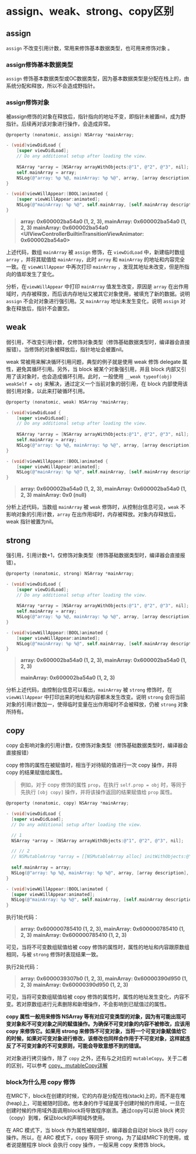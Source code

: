 # assign、weak、strong、copy区别

## assign

`assign` 不改变引用计数，常用来修饰基本数据类型，也可用来修饰对象 。

### assign修饰基本数据类型

`assign` 修饰基本数据类型或OC数据类型，因为基本数据类型是分配在栈上的，由系统分配和释放，所以不会造成野指针。

### assign修饰对象

被assign修饰的对象在释放后，指针指向的地址不变，即指针未被置nil，成为野指针。后续再对该对象进行操作，会造成异常。

```objective-c
@property (nonatomic, assign) NSArray *mainArray;

- (void)viewDidLoad {
    [super viewDidLoad];
    // Do any additional setup after loading the view.
    
    NSArray *array = [NSArray arrayWithObjects:@"1", @"2", @"3", nil];
    self.mainArray = array;
    NSLog(@"array: %p %@, mainArray: %p %@", array, [array description], self.mainArray, [self.mainArray description]);
}

- (void)viewWillAppear:(BOOL)animated {
    [super viewWillAppear:animated];    
    NSLog(@"mainArray: %p %@", self.mainArray, [self.mainArray description]);
}
```

> **array: 0x600002ba54a0 (1, 2, 3), mainArray: 0x600002ba54a0 (1, 2, 3)**
> **mainArray: 0x600002ba54a0 <UIViewControllerBuiltinTransitionViewAnimator: 0x600002ba54a0>**

上述代码，数组 `mainArray` 被 `assign` 修饰，在 `viewDidLoad` 中，新建临时数组 `array` ，并将其赋值给 `mainArray`，此时 `array` 和 `mainArray` 的地址和内容完全一致。在 `viewWillAppear` 中再次打印 `mainArray` ，发现其地址未改变，但是所指向的值却发生了变化。

分析，在`viewWillAppear` 中打印 `mainArray` 值发生改变，原因是 `array` 在出作用域时，内存被释放，而后该内存地址又被其它对象使用，被填充了新的数据。说明 `assign` 不会对对象进行强引用。又 `mainArray` 地址未发生变化，说明 `assign` 对象在释放后，指针不会置空。

## weak

弱引用，不改变引用计数，仅修饰对象类型（修饰基础数据类型时，编译器会直接报错）。当修饰的对象被释放后，指针地址会被置nil。

weak 常被用来解决循环引用问题，典型的例子就是使用 weak 修饰 delegate 属性，避免其循环引用。另外，当 block 被某个对象强引用，并且 block 内部又引用了该对象时，也会造成循环引用。此时，一般使用 `__weak typeof(obj) weakSelf = obj` 来解决，通过定义一个当前对象的弱引用，在 block 内部使用该弱引用对象，以此来打破循环引用。

```objective-c
@property (nonatomic, weak) NSArray *mainArray;

- (void)viewDidLoad {
    [super viewDidLoad];
    // Do any additional setup after loading the view.
    
    NSArray *array = [NSArray arrayWithObjects:@"1", @"2", @"3", nil];
    self.mainArray = array;
    NSLog(@"array: %p %@, mainArray: %p %@", array, [array description], self.mainArray, [self.mainArray description]);
}

- (void)viewWillAppear:(BOOL)animated {
    [super viewWillAppear:animated];    
    NSLog(@"mainArray: %p %@", self.mainArray, [self.mainArray description]);
}
```

> **array: 0x600002ba54a0 (1, 2, 3), mainArray: 0x600002ba54a0 (1, 2, 3)**
>**mainArray: 0x0 (null)**

分析上述代码，当数组 `mainArray` 被 `weak` 修饰时，从控制台信息可见，`weak` 不影响对象的引用计数，`array` 在出作用域时，内存被释放。对象内存释放后，weak 指针被置为nil。

## strong

强引用，引用计数+1，仅修饰对象类型（修饰基础数据类型时，编译器会直接报错）。

```objective-c
@property (nonatomic, strong) NSArray *mainArray;

- (void)viewDidLoad {
    [super viewDidLoad];
    // Do any additional setup after loading the view.
    
    NSArray *array = [NSArray arrayWithObjects:@"1", @"2", @"3", nil];
    self.mainArray = array;
    NSLog(@"array: %p %@, mainArray: %p %@", array, [array description], self.mainArray, [self.mainArray description]);
}

- (void)viewWillAppear:(BOOL)animated {
    [super viewWillAppear:animated];    
    NSLog(@"mainArray: %p %@", self.mainArray, [self.mainArray description]);
}
```

> **array: 0x600002ba54a0 (1, 2, 3), mainArray: 0x600002ba54a0 (1, 2, 3)**
> 
> **mainArray: 0x600002ba54a0 (1, 2, 3)**

分析上述代码，由控制台信息可以看出，`mainArray` 被 `strong` 修饰时，在 `viewWillAppear` 中打印出来的地址和内容都未发生改变。说明 `strong` 会将当前对象的引用计数加一，使得临时变量在出作用域时不会被释放，仍被 `strong` 对象所持有。

## copy

copy 会影响对象的引用计数，仅修饰对象类型（修饰基础数据类型时，编译器会直接报错）

copy 修饰的属性在被赋值时，相当于对待赋的值进行一次 copy 操作，并将 copy 的结果赋值给属性。

> 例如，对于 copy 修饰的属性 `prop`，在执行 `self.prop = obj` 时，等同于先执行 `[obj copy]` 操作，并将该操作返回的结果赋值给 `prop` 属性。

```objective-c
@property (nonatomic, copy) NSArray *mainArray;

- (void)viewDidLoad {
  [super viewDidLoad];
  // Do any additional setup after loading the view.

  // 1
  NSArray *array = [NSArray arrayWithObjects:@"1", @"2", @"3", nil];

  // // 2
  // NSMutableArray *array = [[NSMutableArray alloc] initWithObjects:@"1", @"2", @"3", nil];
  
  self.mainArray = array;
  NSLog(@"array: %p %@, mainArray: %p %@", array, [array description], self.mainArray, [self.mainArray description]);
}

- (void)viewWillAppear:(BOOL)animated {
  [super viewWillAppear:animated];    
  NSLog(@"mainArray: %p %@", self.mainArray, [self.mainArray description]);
}
```

执行1处代码：

> **array: 0x600000785410 (1, 2, 3), mainArray: 0x600000785410 (1, 2, 3)**
> **mainArray: 0x600000785410 (1, 2, 3)**

可见，当将不可变数组赋值给被 copy 修饰的属性时，属性的地址和内容跟原数组相同，与被 `strong` 修饰时表现结果一致。

执行2处代码：

> **array: 0x6000039307b0 (1, 2, 3), mainArray: 0x60000390d950 (1, 2, 3)**
> **mainArray: 0x60000390d950 (1, 2, 3)**

可见，当将可变数组赋值给被 copy 修饰的属性时，属性的地址发生变化，内容不变。若对原数组进行元素删除和新增操作，不会影响到已赋值过的属性。

**copy 属性一般用来修饰 NSArray 等有对应可变类型的对象，因为有可能出现可变对象和不可变对象之间的赋值操作。为确保不可变对象的内容不被修改，应该用 copy 来修饰它。如果用 strong 来修饰不可变对象，当将一个可变对象赋值给它的时候，如果对可变对象进行修改，该修改也同样会作用于不可变对象，这样就违反了不可变对象的不可变原则，可能会导致意想不到的错误。**

对对象进行拷贝操作，除了 `copy` 之外，还有与之对应的 `mutableCopy`。关于二者的区别，可以参考 [copy、mutableCopy详解](https://github.com/yuximin/Notes/blob/master/iOS/%E5%9F%BA%E7%A1%80%E7%AF%87/copy%E3%80%81mutableCopy%E8%AF%A6%E8%A7%A3.md)

### block为什么用 copy 修饰

在MRC下，block在创建的时候，它的内存是分配在栈(stack)上的，而不是在堆(heap)上，可能被随时回收。他本身的作于域是属于创建时候的作用域，一旦在创建时候的作用域外面调用block将导致程序崩溃。通过copy可以把 block 拷贝（copy）到堆，保证block的声明域外使用。

在 ARC 模式下，当 block 作为属性被赋值时，编译器会自动对 block 执行 copy 操作。所以，在 ARC 模式下，copy 等同于 strong，为了延续MRC下的使用，或者说提醒程序 block 会执行 copy 操作，一般采用 copy 来修饰 block。
